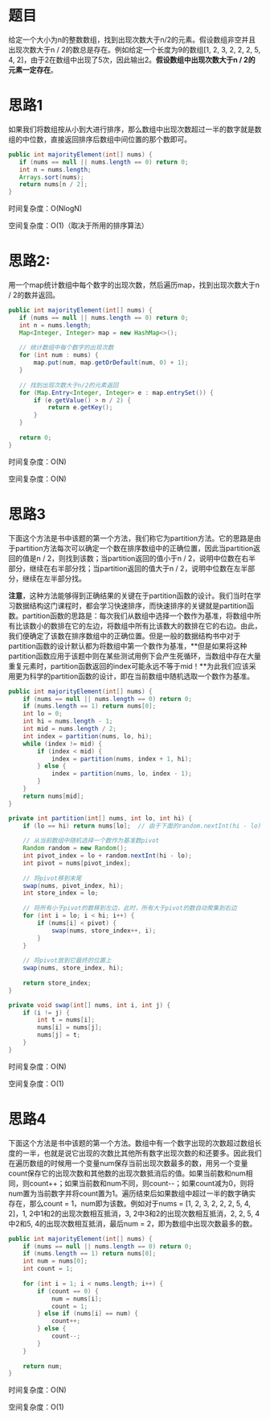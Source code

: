 # 题目

给定一个大小为n的整数数组，找到出现次数大于n/2的元素。假设数组非空并且出现次数大于n / 2的数总是存在。例如给定一个长度为9的数组[1, 2, 3, 2, 2, 2, 5, 4, 2]，由于2在数组中出现了5次，因此输出2。**假设数组中出现次数大于n / 2的元素一定存在**。

# 思路1

如果我们将数组按从小到大进行排序，那么数组中出现次数超过一半的数字就是数组的中位数，直接返回排序后数组中间位置的那个数即可。

```java
public int majorityElement(int[] nums) {
   if (nums == null || nums.length == 0) return 0;
   int n = nums.length;
   Arrays.sort(nums);
   return nums[n / 2];
}
```

时间复杂度：O(NlogN)

空间复杂度：O(1)（取决于所用的排序算法）

# 思路2:

用一个map统计数组中每个数字的出现次数，然后遍历map，找到出现次数大于n / 2的数并返回。

```java
public int majorityElement(int[] nums) {
   if (nums == null || nums.length == 0) return 0;
   int n = nums.length;
   Map<Integer, Integer> map = new HashMap<>();
    
   // 统计数组中每个数字的出现次数
   for (int num : nums) {
       map.put(num, map.getOrDefault(num, 0) + 1);
   }
   
   // 找到出现次数大于n/2的元素返回
   for (Map.Entry<Integer, Integer> e : map.entrySet()) {
       if (e.getValue() > n / 2) {
           return e.getKey();
       }
   }
    
   return 0;
}
```

时间复杂度：O(N)

空间复杂度：O(N)

# 思路3

下面这个方法是书中该题的第一个方法，我们称它为partition方法。它的思路是由于partition方法每次可以确定一个数在排序数组中的正确位置，因此当partition返回的值是n / 2，则找到该数；当partition返回的值小于n / 2，说明中位数在右半部分，继续在右半部分找；当partition返回的值大于n / 2，说明中位数在左半部分，继续在左半部分找。

**注意**，这种方法能够得到正确结果的关键在于partition函数的设计。我们当时在学习数据结构这门课程时，都会学习快速排序，而快速排序的关键就是partition函数。partition函数的思路是：每次我们从数组中选择一个数作为基准，将数组中所有比该数小的数排在它的左边，将数组中所有比该数大的数排在它的右边。由此，我们便确定了该数在排序数组中的正确位置。但是一般的数据结构书中对于partition函数的设计默认都为将数组中第一个数作为基准，**但是如果将这种partition函数应用于该题中则在某些测试用例下会产生死循环，当数组中存在大量重复元素时，partition函数返回的index可能永远不等于mid！**为此我们应该采用更为科学的partition函数的设计，即在当前数组中随机选取一个数作为基准。

```java
public int majorityElement(int[] nums) {
    if (nums == null || nums.length == 0) return 0;
    if (nums.length == 1) return nums[0];
    int lo = 0;
    int hi = nums.length - 1;
    int mid = nums.length / 2;
    int index = partition(nums, lo, hi);
    while (index != mid) {
        if (index < mid) {
            index = partition(nums, index + 1, hi);
        } else {
            index = partition(nums, lo, index - 1);
        }
    }
    return nums[mid];
}

private int partition(int[] nums, int lo, int hi) {
    if (lo == hi) return nums[lo];	// 由于下面的random.nextInt(hi - lo)要求hi - lo大于0，因此这里多加一个判断
    
    // 从当前数组中随机选择一个数作为基准数pivot
    Random random = new Random();
    int pivot_index = lo + random.nextInt(hi - lo);
    int pivot = nums[pivot_index];
    
    // 将pivot移到末尾
    swap(nums, pivot_index, hi);
    int store_index = lo;
    
    // 将所有小于pivot的数移到左边，此时，所有大于pivot的数自动聚集到右边
    for (int i = lo; i < hi; i++) {
        if (nums[i] < pivot) {
            swap(nums, store_index++, i);
        }
    }
    
    // 将pivot放到它最终的位置上
    swap(nums, store_index, hi);
    
    return store_index;
}

private void swap(int[] nums, int i, int j) {
    if (i != j) {
        int t = nums[i];
        nums[i] = nums[j];
        nums[j] = t;
    }
}
```

时间复杂度：O(N)

空间复杂度：O(1)

# 思路4

下面这个方法是书中该题的第一个方法。数组中有一个数字出现的次数超过数组长度的一半，也就是说它出现的次数比其他所有数字出现次数的和还要多。因此我们在遍历数组的时候用一个变量num保存当前出现次数最多的数，用另一个变量count保存它的出现次数和其他数的出现次数抵消后的值。如果当前数和num相同，则count++；如果当前数和num不同，则count--；如果count减为0，则将num置为当前数字并将count置为1。遍历结束后如果数组中超过一半的数字确实存在，那么count = 1，num即为该数。例如对于nums = [1, 2, 3, 2, 2, 2, 5, 4, 2]，1, 2中1和2的出现次数相互抵消，3, 2中3和2的出现次数相互抵消，2, 2, 5, 4中2和5, 4的出现次数相互抵消，最后num = 2，即为数组中出现次数最多的数。

```java
public int majorityElement(int[] nums) {
    if (nums == null || nums.length == 0) return 0;
    if (nums.length == 1) return nums[0];
    int num = nums[0];
    int count = 1;
    
    for (int i = 1; i < nums.length; i++) {
        if (count == 0) {
            num = nums[i];
            count = 1;
        } else if (nums[i] == num) {
            count++;
        } else {
            count--;
        }
    }
    
    return num;
}
```

时间复杂度：O(N)

空间复杂度：O(1)

